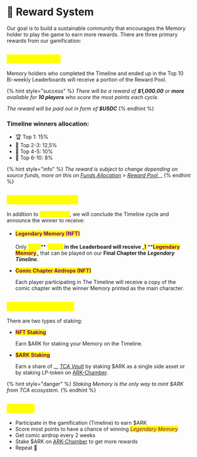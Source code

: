 # 🎯 Reward System

Our goal is to build a sustainable community that encourages the Memory holder to play the game to earn more rewards. There are three primary rewards from our gamification:

## <mark style="color:yellow;">1. Reward Pool</mark>

Memory holders who completed the Timeline and ended up in the Top 10 Bi-weekly Leaderboards will receive a portion of the Reward Pool.&#x20;

{% hint style="success" %}
_There will be a reward of **$1,000.00** or **more** available for **10 players** who score the most points each cycle._

_The reward will be paid out in form of **$USDC**_
{% endhint %}

### Timeline winners allocation:

* 🏆 Top 1: 15%
* 🥇 Top 2-3: 12,5%
* 🥈 Top 4-5: 10%
* 🥉 Top 6-10: 8%

{% hint style="info" %}
_The reward is subject to change depending on source funds, more on this on_ [_Funds Allocation_](../i-want-to-know-more/funds-allocation.md) _>_ [_Reward Pool_](../i-want-to-know-more/funds-allocation.md#reward-pool)__
{% endhint %}

## <mark style="color:yellow;">2. Timeline Reward</mark>

In addition to <mark style="color:yellow;">Reward Pool</mark>, we will conclude the Timeline cycle and announce the winner to receive:

*   #### &#x20;<mark style="color:purple;">Legendary Memory (NFT)</mark>

    Only <mark style="color:yellow;">**Top 1**</mark>**  **<mark style="color:yellow;">**player**</mark> in the Leaderboard will receive _<mark style="color:purple;">**1**</mark>**  **<mark style="color:purple;">**Legendary Memory**</mark>_ that can be played on our **Final Chapter the** _**Legendary Timeline**_.
*   <mark style="color:purple;">**Comic Chapter Airdrops (NFT)**</mark>

    Each player participating in The Timeline will receive a copy of the comic chapter with the winner Memory printed as the main character.

## <mark style="color:yellow;">3. Staking Reward</mark>

There are two types of staking:

*   <mark style="color:purple;">**NFT Staking**</mark>

    Earn $ARK for staking your Memory on the Timeline.
*   <mark style="color:purple;">**$ARK Staking**</mark>

    Earn a share of __ [_TCA Vault_](usdark-tokenomics/#tca-vaults) by staking $ARK as a single side asset or by staking LP-token on [ARK-Chamber](usdark-tokenomics/#ark-chamber).

{% hint style="danger" %}
_Staking Memory is the only way to mint $ARK from TCA ecosystem._
{% endhint %}

## <mark style="color:yellow;">TL;DR🐌</mark>

* Participate in the gamification (Timeline) to earn $ARK
* Score most points to have a chance of winning _<mark style="color:purple;">Legendary Memory</mark>_
* Get comic airdrop every 2 weeks
* Stake $ARK on [ARK-Chamber](usdark-tokenomics/#ark-chamber) to get more rewards
* Repeat 🔁

